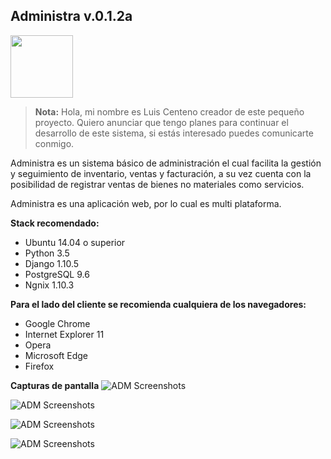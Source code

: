 ## Administra v.0.1.2a
<img src="https://github.com/LuisHCK/administracion/raw/master/Administra.gif" width="100">

> **Nota:** Hola, mi nombre es Luis Centeno creador de este pequeño proyecto. Quiero anunciar que tengo planes para continuar el desarrollo de este sistema, si estás interesado puedes comunicarte conmigo. 

Administra es un sistema básico de administración el cual facilita la gestión y seguimiento de inventario, ventas y facturación, a su vez cuenta con la posibilidad de registrar ventas de bienes no materiales como servicios.

Administra es una aplicación web, por lo cual es multi plataforma.

**Stack recomendado:**

 - Ubuntu 14.04 o superior 
 - Python 3.5
 - Django 1.10.5
 - PostgreSQL 9.6
 - Ngnix 1.10.3
 
**Para el lado del cliente se recomienda cualquiera de los navegadores:**
 - Google Chrome
 - Internet Explorer 11 
 - Opera
 - Microsoft Edge
 - Firefox

**Capturas de pantalla**
 ![ADM Screenshots](https://raw.githubusercontent.com/LuisHCK/administracion/master/screenshots/1.png)

 ![ADM Screenshots](https://raw.githubusercontent.com/LuisHCK/administracion/master/screenshots/2.png)

 ![ADM Screenshots](https://raw.githubusercontent.com/LuisHCK/administracion/master/screenshots/3.png)

 ![ADM Screenshots](https://raw.githubusercontent.com/LuisHCK/administracion/master/screenshots/4.png)
 
